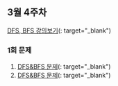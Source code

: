 
## 3월 4주차
 [DFS, BFS 강의보기](https://www.inflearn.com/course/lecture?courseSlug=%EB%91%90%EC%9E%87-%EC%95%8C%EA%B3%A0%EB%A6%AC%EC%A6%98-%EC%BD%94%EB%94%A9%ED%85%8C%EC%8A%A4%ED%8A%B8-%EC%9E%90%EB%B0%94&unitId=148281)(: target="_blank")

 ### 1회 문제
1. [DFS&BFS 문제](https://www.acmicpc.net/problem/11724)(: target="_blank")
2. [DFS&BFS 문제](https://www.acmicpc.net/problem/2178)(: target="_blank")
